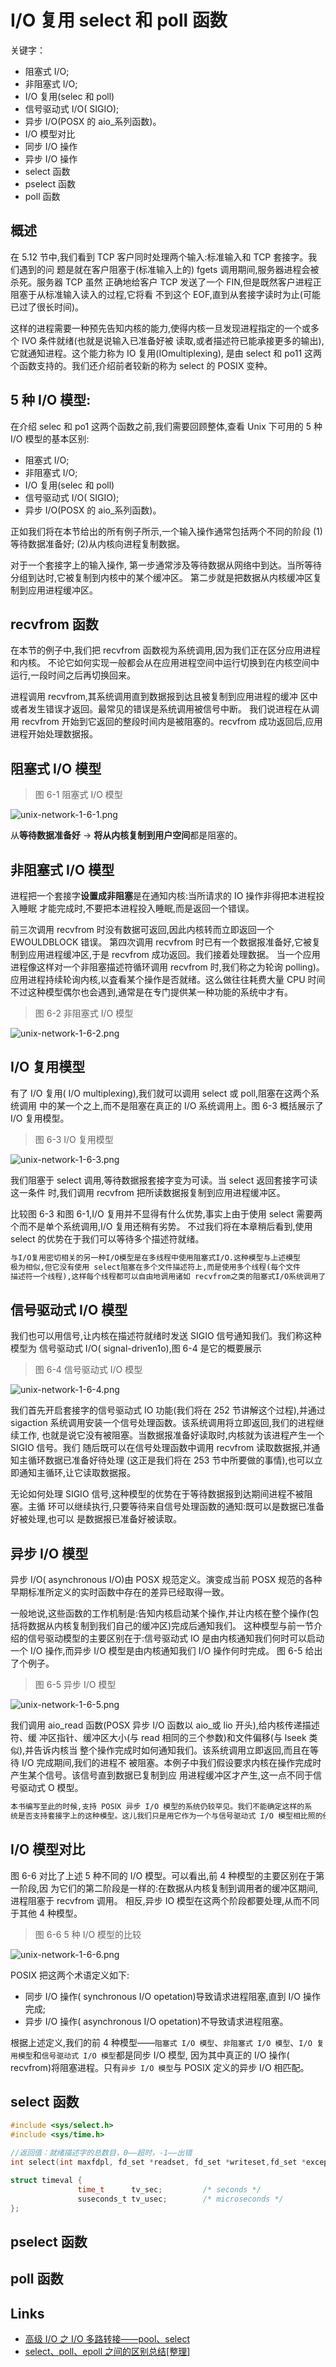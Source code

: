# I/O 复用 select 和 poll 函数

关键字：

- 阻塞式 I/O;
- 非阻塞式 I/O;
- I/O 复用(selec 和 poll)
- 信号驱动式 I/O( SIGIO);
- 异步 I/O(POSX 的 aio\_系列函数)。
- I/O 模型对比
- 同步 I/O 操作
- 异步 I/O 操作
- select 函数
- pselect 函数
- poll 函数

## 概述

在 5.12 节中,我们看到 TCP 客户同时处理两个输入:标准输入和 TCP 套接字。我们遇到的问
题是就在客户阻塞于(标准输入上的) fgets 调用期间,服务器进程会被杀死。服务器 TCP 虽然
正确地给客户 TCP 发送了一个 FIN,但是既然客户进程正阻塞于从标准输入读入的过程,它将看
不到这个 EOF,直到从套接字读时为止(可能已过了很长时间)。

这样的进程需要一种预先告知内核的能力,使得内核一旦发现进程指定的一个或多个 ⅣO 条件就绪(也就是说输入已准备好被
读取,或者描述符已能承接更多的输出),它就通知进程。这个能力称为 IO 复用(IOmultiplexing),
是由 select 和 po11 这两个函数支持的。我们还介绍前者较新的称为 select 的 POSIX 变种。

## 5 种 I/O 模型:

在介绍 selec 和 po1 这两个函数之前,我们需要回顾整体,查看 Unⅸ 下可用的 5 种 I/O 模型的基本区别:

- 阻塞式 I/O;
- 非阻塞式 I/O;
- I/O 复用(selec 和 poll)
- 信号驱动式 I/O( SIGIO);
- 异步 I/O(POSX 的 aio\_系列函数)。

正如我们将在本节给出的所有例子所示,一个输入操作通常包括两个不同的阶段
(1)等待数据准备好;
(2)从内核向进程复制数据。

对于一个套接字上的输入操作,
第一步通常涉及等待数据从网络中到达。当所等待分组到达时,它被复制到内核中的某个缓冲区。
第二步就是把数据从内核缓冲区复制到应用进程缓冲区。

## recvfrom 函数

在本节的例子中,我们把 recvfrom 函数视为系统调用,因为我们正在区分应用进程和内核。
不论它如何实现一般都会从在应用进程空间中运行切换到在内核空间中运行,一段时间之后再切换回来。

进程调用 recvfrom,其系统调用直到数据报到达且被复制到应用进程的缓冲
区中或者发生错误才返回。最常见的错误是系统调用被信号中断。
我们说进程在从调用 recvfrom 开始到它返回的整段时间内是被阻塞的。recvfrom 成功返回后,应用进程开始处理数据报。

## 阻塞式 I/O 模型

> 图 6-1 阻塞式 I/O 模型

![unix-network-1-6-1.png](./images/unix-network-1-6-1.png)

从**等待数据准备好** -> **将从内核复制到用户空间**都是阻塞的。

## 非阻塞式 I/O 模型

进程把一个套接字**设置成非阻塞**是在通知内核:当所请求的 IO 操作非得把本进程投入睡眠
才能完成时,不要把本进程投入睡眠,而是返回一个错误。

前三次调用 recvfrom 时没有数据可返回,因此内核转而立即返回一个 EWOULDBLOCK 错误。
第四次调用 recvfrom 时已有一个数据报准备好,它被复制到应用进程缓冲区,于是 recvfrom
成功返回。我们接着处理数据。
当一个应用进程像这样对一个非阻塞描述符循环调用 recvfrom 时,我们称之为轮询
polling)。应用进程持续轮询内核,以査看某个操作是否就绪。这么做往往耗费大量 CPU 时间
不过这种模型偶尔也会遇到,通常是在专门提供某一种功能的系统中才有。

> 图 6-2 非阻塞式 I/O 模型

![unix-network-1-6-2.png](./images/unix-network-1-6-2.png)

## I/O 复用模型

有了 I/O 复用( I/O multiplexing),我们就可以调用 select 或 poll,阻塞在这两个系统调用
中的某一个之上,而不是阻塞在真正的 I/O 系统调用上。图 6-3 概括展示了 I/O 复用模型。

> 图 6-3 I/O 复用模型

![unix-network-1-6-3.png](./images/unix-network-1-6-3.png)

我们阻塞于 select 调用,等待数据报套接字变为可读。当 select 返回套接字可读这一条件
时,我们调用 recvfrom 把所读数据报复制到应用进程缓冲区。

比较图 6-3 和图 6-1,I/O 复用并不显得有什么优势,事实上由于使用 select 需要两个而不是单个系统调用,I/O 复用还稍有劣势。
不过我们将在本章稍后看到,使用 select 的优势在于我们可以等待多个描述符就绪。

```txt
与I/O复用密切相关的另一种I/O模型是在多线程中使用阻塞式I/O.这种模型与上述模型
极为相似,但它没有使用 select阻塞在多个文件描述符上,而是使用多个线程(每个文件
描述符一个线程),这样每个线程都可以自由地调用诸如 recvfrom之类的阻塞式I/O系统调用了。
```

## 信号驱动式 I/O 模型

我们也可以用信号,让内核在描述符就绪时发送 SIGIO 信号通知我们。我们称这种模型为
信号驱动式 I/O( signal-driven1o),图 6-4 是它的概要展示

> 图 6-4 信号驱动式 I/O 模型

![unix-network-1-6-4.png](./images/unix-network-1-6-4.png)

我们首先开启套接字的信号驱动式 IO 功能(我们将在 252 节讲解这个过程),并通过
sigaction 系统调用安装一个信号处理函数。该系统调用将立即返回,我们的进程继续工作,
也就是说它没有被阻塞。当数据报准备好读取时,内核就为该进程产生一个 SIGIO 信号。我们
随后既可以在信号处理函数中调用 recvfrom 读取数据报,并通知主循环数据已准备好待处理
(这正是我们将在 253 节中所要做的事情),也可以立即通知主循环,让它读取数据报。

无论如何处理 SIGIO 信号,这种模型的优势在于等待数据报到达期间进程不被阻塞。主循
环可以继续执行,只要等待来自信号处理函数的通知:既可以是数据已准备好被处理,也可以
是数据报已准备好被读取。

## 异步 I/O 模型

异步 I/O( asynchronous I/O)由 POSX 规范定义。演变成当前 POSX 规范的各种早期标准所定义的实时函数中存在的差异已经取得一致。

一般地说,这些函数的工作机制是:告知内核启动某个操作,并让内核在整个操作(包括将数据从内核复制到我们自己的缓冲区)完成后通知我们。
这种模型与前一节介绍的信号驱动模型的主要区别在于:信号驱动式 IO 是由内核通知我们何时可以启动一个 I/O 操作,而异步 I/O 模型是由内核通知我们 I/O 操作何时完成。
图 6-5 给出了个例子。

> 图 6-5 异步 I/O 模型

![unix-network-1-6-5.png](./images/unix-network-1-6-5.png)

我们调用 aio_read 函数(POSX 异步 I/O 函数以 aio\_或 lio 开头),给内核传递描述符、缓
冲区指针、缓冲区大小(与 read 相同的三个参数)和文件偏移(与 lseek 类似),并告诉内核当
整个操作完成时如何通知我们。该系统调用立即返回,而且在等待 I/O 完成期间,我们的进程不
被阻塞。本例子中我们假设要求内核在操作完成时产生某个信号。该信号直到数据已复制到应
用进程缓冲区才产生,这一点不同于信号驱动式 O 模型。

```txt
本书编写至此的时候,支持 POSⅨ 异步 I/O 模型的系统仍较罕见。我们不能确定这样的系
统是否支持套接字上的这种模型。这儿我们只是用它作为一个与信号驱动式 I/O 模型相比照的例子。
```

## I/O 模型对比

图 6-6 对比了上述 5 种不同的 I/O 模型。可以看出,前 4 种模型的主要区别在于第一阶段,因
为它们的第二阶段是一样的:在数据从内核复制到调用者的缓冲区期间,进程阻塞于 recvfrom 调用。
相反,异步 IO 模型在这两个阶段都要处理,从而不同于其他 4 种模型。

> 图 6-6 5 种 I/O 模型的比较

![unix-network-1-6-6.png](./images/unix-network-1-6-6.png)

POSIX 把这两个术语定义如下:

- 同步 I/O 操作( synchronous I/O opetation)导致请求进程阻塞,直到 I/O 操作完成;
- 异步 I/O 操作( asynchronous I/O opetation)不导致请求进程阻塞。

根据上述定义,我们的前 4 种模型——`阻塞式 I/O 模型`、`非阻塞式 I/O 模型`、`I/O 复用模型`和`信号驱动式 I/O 模型`都是同步 I/O 模型,
因为其中真正的 I/O 操作( recvfrom)将阻塞进程。只有`异步 I/O 模型`与 POSIX 定义的异步 I/O 相匹配。

## select 函数

```c
#include <sys/select.h>
#include <sys/time.h>

//返回值：就绪描述字的总数目，0——超时，-1——出错
int select(int maxfdpl, fd_set *readset, fd_set *writeset,fd_set *exceptset, const struct timeval *timeout);

struct timeval {
               time_t      tv_sec;         /* seconds */
               suseconds_t tv_usec;        /* microseconds */
};
```

## pselect 函数

## poll 函数

## Links

- [高级 I/O 之 I/O 多路转接——pool、select](https://www.cnblogs.com/nufangrensheng/p/3557584.html)
- [select、poll、epoll 之间的区别总结[整理]](https://www.cnblogs.com/Anker/p/3265058.html)

